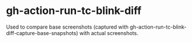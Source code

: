 # gh-action-run-tc-blink-diff
Used to compare base screenshots (captured with gh-action-run-tc-blink-diff-capture-base-snapshots) with actual screenshots.
